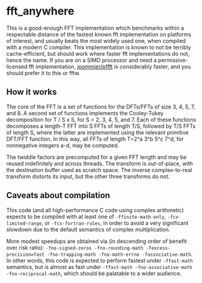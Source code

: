 # fft_anywhere

 This is a good-enough FFT implementation which benchmarks within a respectable distance of the fastest known fft implementation on platforms of interest, and usually beats the most widely used one, when compiled with a modern C compiler. This implementation is known to not be terribly cache-efficient, but should work where faster fft implementations do not, hence the name. If you are on a SIMD processor and need a permissive-licensed fft implementation, [jpommier/pffft](https://bitbucket.org/jpommier/pffft) is considerably faster, and you should prefer it to this or fftw.

## How it works

 The core of the FFT is a set of functions for the DFTs/FFTs of size 3, 4, 5, 7, and 8. A second set of functions implements the Cooley-Tukey decomposition for T / S x S, for S = 2, 3, 4, 5, and 7. Each of these functions decomposes a length-T FFT into S FFTs of length T/S, followed by T/S FFTs of length S, where the latter are implemented using the relevant primitive DFT/FFT function. In this way, all FFTs of length T=2^a 3^b 5^c 7^d, for nonnegative integers a-d, may be computed.

 The twiddle factors are precomputed for a given FFT length and may be reused indefinitely and across threads. The transform is out-of-place, with the destination buffer used as scratch space. The inverse complex-to-real transform distorts its input, but the other three transforms do not.

## Caveats about compilation

 This code (and all high-performance C code using complex arithmetic) expects to be compiled with at least one of `-ffinite-math-only`, `-fcx-limited-range`, or `-fcx-fortran-rules`, in order to avoid a very significant slowdown due to the default semantics of complex multiplication.

 More modest speedups are obtained via (in descending order of benefit over risk ratio): `-fno-signed-zeros -fno-rounding-math -fexcess-precision=fast -fno-trapping-math -fno-math-errno -fassociative-math`. In other words, this code is expected to perform fastest under `-ffast-math` semantics, but is almost as fast under `-ffast-math -fno-associative-math -fno-reciprocal-math`, which should be palatable to a wider audience.
